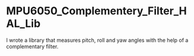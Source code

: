 # MPU6050_Complementery_Filter_HAL_Lib
I wrote a library that measures pitch, roll and yaw angles with the help of a complementary filter.
